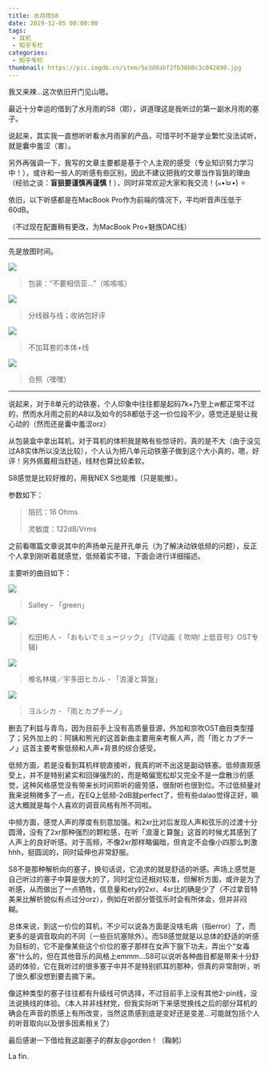 ```yaml
---
title: 水月雨S8
date: 2019-12-05 00:00:00
tags: 
 - 耳机
 - 知乎专栏
categories:
 - 知乎专栏
thumbnail: https://pic.imgdb.cn/item/5e3d0abf2fb38b8c3c042890.jpg
---
```


我又来辣...这次依旧开门见山嗯。

<!--more-->

最近十分幸运的借到了水月雨的S8（耶），讲道理这是我听过的第一副水月雨的塞子。

说起来，其实我一直想听听看水月雨家的产品，可惜平时不是学业繁忙没法试听，就是囊中羞涩（害）。

另外再强调一下，我写的文章主要都是基于个人主观的感受（专业知识努力学习中！），或许和一些人的听感有些区别，因此不建议把我的文章当作盲狙的理由（经验之谈：**盲狙要谨慎再谨慎！**），同时非常欢迎大家和我交流！(๑•̀ㅂ•́) ✧

依旧，以下听感都是在MacBook Pro作为前端的情况下，平均听音声压低于60dB。

（不过现在配置稍有更改，为MacBook Pro+魅族DAC线）

___

先是放图时间。

![](https://pic.imgdb.cn/item/5e3d0acc2fb38b8c3c0429bd.jpg)

> 包装：“不要相信亚...”（咳咳咳）

![](https://pic.imgdb.cn/item/5e3d0acc2fb38b8c3c0429bf.jpg)

> 分线器与线；收纳包好评

![](https://pic.imgdb.cn/item/5e3d0acc2fb38b8c3c0429c1.jpg)

> 不加耳套的本体+线

![](https://pic.imgdb.cn/item/5e3d0acc2fb38b8c3c0429c3.jpg)

> 合照（嘿嘿）

___

说起来，对于8单元的动铁塞，个人印象中往往都是起码7k+乃至上w都正常不过的，然而水月雨之前的A8以及如今的S8都低于这一价位段不少，感觉还是挺让我心动的（然而还是囊中羞涩orz）

从包装盒中拿出耳机，对于耳机的体积我是略有些惊讶的，真的是不大（由于没见过A8实体所以没法比较），个人认为把八单元动铁塞子做到这个大小真的，嗯，好评！另外佩戴相当舒适，线材也算比较柔软。

S8感觉是比较好推的，用我NEX S也能推（只是能推）。

参数如下：

> 阻抗：16 Ohms
>
> 灵敏度：122dB/Vrms

之前看哪篇文章说其中的声扬单元是开孔单元（为了解决动铁低频的问题），反正个人拿到刚听着就感觉，低频着实不错，下面会进行详细描述。

主要听的曲目如下：

![]( https://pic.imgdb.cn/item/5e3d09522fb38b8c3c0407f9.jpg)

> Salley - 「green」

![](https://pic.imgdb.cn/item/5e3d08c82fb38b8c3c03f816.jpg)

> 松田彬人 - 「おもいでミュージック」 (TV动画《 吹响! 上低音号》OST专辑)

![](https://pic.imgdb.cn/item/5e3d08c82fb38b8c3c03f819.jpg)

> 椎名林檎／宇多田ヒカル - 「浪漫と算盤」

![](https://pic.imgdb.cn/item/5e3d08c82fb38b8c3c03f81c.jpg)

> ヨルシカ - 「雨とカプチーノ」

删去了利兹与青鸟，因为目前手上没有高质量音源，外加和京吹OST曲目类型撞了；另外加上的：阿姨和熊光的这首新曲主要用来考察人声，而「雨とカプチーノ」这首主要考察低频和人声+背景的综合感受。

低频方面，若是没看到耳机样貌直接听，我真的听不出这是副动铁塞。低频直观感受上，并不是特别紧实和回弹强烈的，而是略偏宽松却又完全不是一盘散沙的感觉，这种风格感觉没有带来长时间聆听的疲劳感，很耐听也很到位。不过低频量对我来说稍微多了一点，在EQ上低频-2dB就perfect了，但有些dalao觉得正好，嘛这大概就是每个人喜欢的调音风格有所不同啦。

中频方面，感觉人声的厚度有刻意加强。和2xr比对后发现人声和弦乐的过渡十分圆滑，没有了2xr那种强烈的颗粒感，在听「浪漫と算盤」这首的时候尤其感到了人声上的良好听感。对于高频，不像2xr那样略偏暗，但肯定不会像小四那么刺激hhh，挺圆润的，同时延伸也非常舒服。

S8不是那种解析向的塞子，换句话说，它追求的就是舒适的听感。声场上感觉是自己听过的塞子中算是很大的了，同时定位还相对较准，但解析方面，或许是为了听感，从而做出了一点牺牲，信息量和ety的2xr、4sr比的确是少了（不过拿音特美来比解析貌似有点过分orz），例如在听部分管弦乐时会有所体会，但并非闷糊。

总体来说，到这一价位的耳机，不少可以说各方面是没啥毛病（指error）了，而更多的是调音取向的不同（一些巨坑塞除外）。而S8感觉就是以总体的舒适的听感为目标的，它不是像某些这个价位的塞子那样在女声下狠下功夫，弄出个“女毒塞”什么的，但在其他音乐的风格上emmm...S8可以说听各种曲目都是带来十分舒适的体验，它在我听过的很多塞子中并不是特别抓耳的那种，但真的非常耐听，听了很久都没想到要去摘下来。

像这种类型的塞子往往都有升级线可供选择，不过目前手上没有其他2-pin线，没法说换线的体验。（本人并非线材党，但我实际听下来感觉换线之后的部分耳机的确会在声音的质感上有所改变，当然这质感到底是变好还是变差...可能就包括个人的听音取向以及很多因素相关了）

最后感谢一下借给我这副塞子的群友@gorden！（鞠躬）

La fin.